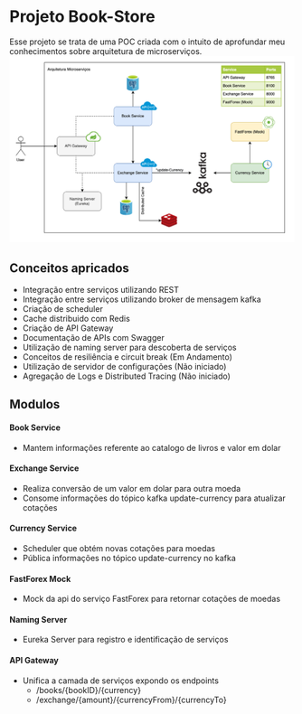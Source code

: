 # Projeto Book-Store

Esse projeto se trata de uma POC criada com o intuito de aprofundar meu conhecimentos sobre arquitetura de microserviços.
!["Arquitetura da aplicação"](project.png)

## Conceitos apricados
* Integração entre serviços utilizando REST
* Integração entre serviços utilizando broker de mensagem kafka
* Criação de scheduler 
* Cache distribuido com Redis
* Criação de API Gateway
* Documentação de APIs com Swagger
* Utilização de naming server para descoberta de serviços
* Conceitos de resiliência e circuit break (Em Andamento)
* Utilização de servidor de configurações (Não iniciado)
* Agregação de Logs e Distributed Tracing (Não iniciado)

## Modulos

#### Book Service
* Mantem informações referente ao catalogo de livros e valor em dolar

#### Exchange Service
* Realiza conversão de um valor em dolar para outra moeda
* Consome informações do tópico kafka update-currency para atualizar cotações

#### Currency Service
* Scheduler que obtém novas cotações para moedas
* Pública informações no tópico update-currency no kafka

#### FastForex Mock
* Mock da api do serviço FastForex para retornar cotações de moedas

#### Naming Server
* Eureka Server para registro e identificação de serviços

#### API Gateway
* Unifica a camada de serviços expondo os endpoints
  * /books/{bookID}/{currency}
  * /exchange/{amount}/{currencyFrom}/{currencyTo}